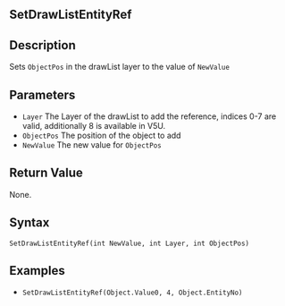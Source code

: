 ## SetDrawListEntityRef

## Description
Sets `ObjectPos` in the drawList layer to the value of `NewValue`

## Parameters
- `Layer`
The Layer of the drawList to add the reference, indices 0-7 are valid, additionally 8 is available in V5U.
- `ObjectPos`
The position of the object to add
- `NewValue`
The new value for `ObjectPos`

## Return Value
None.

## Syntax
```SetDrawListEntityRef(int NewValue, int Layer, int ObjectPos)```

## Examples
- ```SetDrawListEntityRef(Object.Value0, 4, Object.EntityNo)```